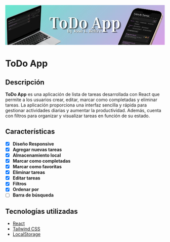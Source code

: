 ![Banner del ToDo App](./src/assets/banner-todo.jpg)

# ToDo App

## Descripción
**ToDo App** es una aplicación de lista de tareas desarrollada con React que permite a los usuarios crear, editar, marcar como completadas y eliminar tareas. La aplicación proporciona una interfaz sencilla y rápida para gestionar actividades diarias y aumentar la productividad. Además, cuenta con filtros para organizar y visualizar tareas en función de su estado.

## Características

- [x] **Diseño Responsive**
- [x] **Agregar nuevas tareas**
- [x] **Almacenamiento local**
- [x] **Marcar como completadas**
- [x] **Marcar como favoritas**
- [x] **Eliminar tareas**
- [x] **Editar tareas**
- [x] **Filtros**
- [x] **Ordenar por**
- [ ] **Barra de búsqueda**

## Tecnologías utilizadas

- [React](https://reactjs.org/)
- [Tailwind CSS](https://tailwindcss.com/)
- [LocalStorage](https://developer.mozilla.org/es/docs/Web/API/Window/localStorage)
